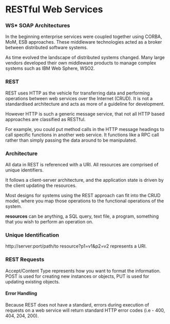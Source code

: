 # RESTful Web Services

### WS* SOAP Architectures

In the beginning enterprise services were coupled together using CORBA, MoM, ESB approaches. These middleware technologies acted as a broker between distributed software systems.

As time evolved the landscape of distributed systems changed. Many large vendors developed their own middleware products to manage complex systems such as IBM Web Sphere, WSO2.

### REST

REST uses HTTP as the vehicle for transferring data and performing operations between web services over the Internet (CRUD). It is not a standardised architecture and acts as more of a guideline for development.

However HTTP is such a generic message service, that not all HTTP based approaches are classified as RESTful. 

For example, you could put method calls in the HTTP message headings to call specific functions in another web service. It functions like a RPC call rather than simply passing the data around to be manipulated.

### Architecture

All data in REST is referenced with a URI. All resources are comprised of unique identifiers.

It follows a client-server architecture, and the application state is driven by the client updating the resources.

Most designs for systems using the REST approach can fit into the CRUD model, where you map those operations to the functional operations of the system.

**resources** can be anything, a SQL query, text file, a program, something that you wish to perform an operation on.

### Unique Identification

http://server:port/path/to resource?p1=v1&p2=v2 represents a URI.

### REST Requests

Accept/Content Type represents how you want to format the information.
POST is used for creating new instances or objects,
PUT is used for updating existing objects.

#### Error Handling

Because REST does not have a standard, errors during execution of requests on a web service will return standard HTTP error codes (i.e - 400, 404, 204, 200).

